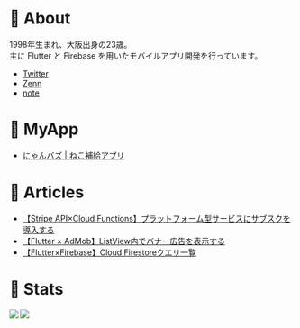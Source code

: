 # 📘 About

1998年生まれ、大阪出身の23歳。  
主に Flutter と Firebase を用いたモバイルアプリ開発を行っています。

- [Twitter](https://twitter.com/Mamushi_journey)
- [Zenn](https://zenn.dev/mamushi)
- [note](https://note.com/mamushi_journey)

# 📘 MyApp 

- [にゃんバズ | ねこ補給アプリ](https://nyanbuzz.studio.site/)

# 📘 Articles

- [【Stripe API×Cloud Functions】プラットフォーム型サービスにサブスクを導入する](https://zenn.dev/mamushi/articles/stripe_subscription)
- [【Flutter × AdMob】ListView内でバナー広告を表示する](https://zenn.dev/mamushi/articles/flutter_ads_in_listview)
- [【Flutter×Firebase】Cloud Firestoreクエリ一覧](https://zenn.dev/mamushi/articles/stripe_subscription)


# 📘 Stats

<a href="https://github.com/anuraghazra/github-readme-stats">
  <img align="left" src="https://github-readme-stats.vercel.app/api?username=daigowakabayashi&count_private=true&show_icons=true" />
</a>
<a href="https://github.com/anuraghazra/github-readme-stats">
  <img align="left" src="https://github-readme-stats.vercel.app/api/top-langs/?username=daigowakabayashi" />
</a>
